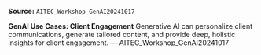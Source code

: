 **Source:** `AITEC_Workshop_GenAI20241017`

**GenAI Use Cases: Client Engagement**
Generative AI can personalize client communications, generate tailored content, and provide deep, holistic insights for client engagement. — AITEC_Workshop_GenAI20241017
